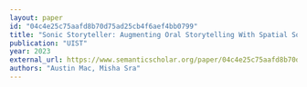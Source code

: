 ```yaml
---
layout: paper
id: "04c4e25c75aafd8b70d75ad25cb4f6aef4bb0799"
title: "Sonic Storyteller: Augmenting Oral Storytelling With Spatial Sound Effects"
publication: "UIST"
year: 2023
external_url: https://www.semanticscholar.org/paper/04c4e25c75aafd8b70d75ad25cb4f6aef4bb0799
authors: "Austin Mac, Misha Sra"
---
```

